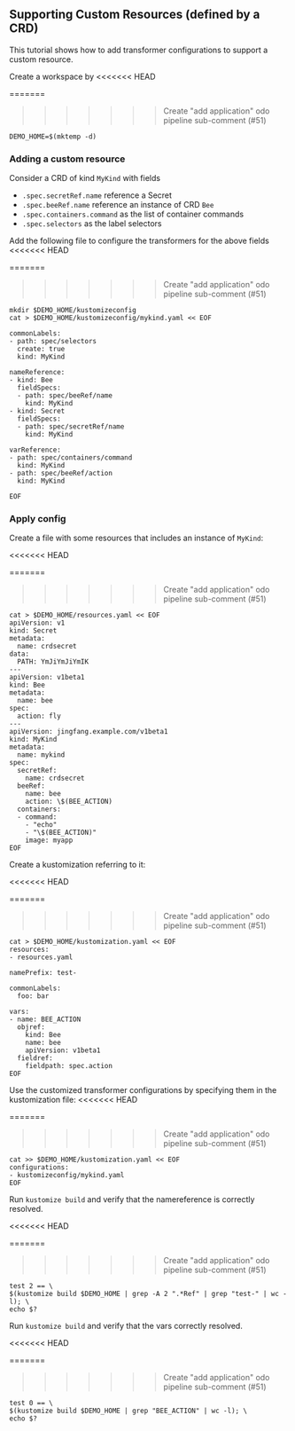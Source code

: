 ## Supporting Custom Resources (defined by a CRD)

This tutorial shows how to add transformer configurations to support a custom resource.

Create a workspace by
<<<<<<< HEAD
<!-- @createws @test -->
=======
<!-- @createws @testAgainstLatestRelease -->
>>>>>>> Create "add application" odo  pipeline sub-comment (#51)
```
DEMO_HOME=$(mktemp -d)
```

### Adding a custom resource

Consider a CRD of kind `MyKind` with fields
- `.spec.secretRef.name` reference a Secret
- `.spec.beeRef.name` reference an instance of CRD `Bee`
- `.spec.containers.command` as the list of container commands
- `.spec.selectors` as the label selectors

Add the following file to configure the transformers for the above fields
<<<<<<< HEAD
<!-- @addConfig @test -->
=======
<!-- @addConfig @testAgainstLatestRelease -->
>>>>>>> Create "add application" odo  pipeline sub-comment (#51)
```
mkdir $DEMO_HOME/kustomizeconfig
cat > $DEMO_HOME/kustomizeconfig/mykind.yaml << EOF

commonLabels:
- path: spec/selectors
  create: true
  kind: MyKind

nameReference:
- kind: Bee
  fieldSpecs:
  - path: spec/beeRef/name
    kind: MyKind
- kind: Secret
  fieldSpecs:
  - path: spec/secretRef/name
    kind: MyKind

varReference:
- path: spec/containers/command
  kind: MyKind
- path: spec/beeRef/action
  kind: MyKind

EOF
```

### Apply config

Create a file with some resources that
includes an instance of `MyKind`:

<<<<<<< HEAD
<!-- @createResource @test -->
=======
<!-- @createResource @testAgainstLatestRelease -->
>>>>>>> Create "add application" odo  pipeline sub-comment (#51)
```
cat > $DEMO_HOME/resources.yaml << EOF
apiVersion: v1
kind: Secret
metadata:
  name: crdsecret
data:
  PATH: YmJiYmJiYmIK
---
apiVersion: v1beta1
kind: Bee
metadata:
  name: bee
spec:
  action: fly
---
apiVersion: jingfang.example.com/v1beta1
kind: MyKind
metadata:
  name: mykind
spec:
  secretRef:
    name: crdsecret
  beeRef:
    name: bee
    action: \$(BEE_ACTION)
  containers:
  - command:
    - "echo"
    - "\$(BEE_ACTION)"
    image: myapp
EOF
```

Create a kustomization referring to it:

<<<<<<< HEAD
<!-- @createKustomization @test -->
=======
<!-- @createKustomization @testAgainstLatestRelease -->
>>>>>>> Create "add application" odo  pipeline sub-comment (#51)
```
cat > $DEMO_HOME/kustomization.yaml << EOF
resources:
- resources.yaml

namePrefix: test-

commonLabels:
  foo: bar

vars:
- name: BEE_ACTION
  objref:
    kind: Bee
    name: bee
    apiVersion: v1beta1
  fieldref:
    fieldpath: spec.action
EOF
```

Use the customized transformer configurations by specifying them
in the kustomization file:
<<<<<<< HEAD
<!-- @addTransformerConfigs @test -->
=======
<!-- @addTransformerConfigs @testAgainstLatestRelease -->
>>>>>>> Create "add application" odo  pipeline sub-comment (#51)
```
cat >> $DEMO_HOME/kustomization.yaml << EOF
configurations:
- kustomizeconfig/mykind.yaml
EOF
```

Run `kustomize build` and verify that the namereference is correctly resolved.

<<<<<<< HEAD
<!-- @build @test -->
=======
<!-- @build @testAgainstLatestRelease -->
>>>>>>> Create "add application" odo  pipeline sub-comment (#51)
```
test 2 == \
$(kustomize build $DEMO_HOME | grep -A 2 ".*Ref" | grep "test-" | wc -l); \
echo $?    
```

Run `kustomize build` and verify that the vars correctly resolved.

<<<<<<< HEAD
<!-- @verify @test -->
=======
<!-- @verify @testAgainstLatestRelease -->
>>>>>>> Create "add application" odo  pipeline sub-comment (#51)
```
test 0 == \
$(kustomize build $DEMO_HOME | grep "BEE_ACTION" | wc -l); \
echo $?    
```
